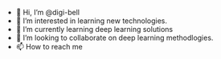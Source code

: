 - 👋 Hi, I’m @digi-bell
- 👀 I’m interested in learning new technologies.
- 🌱 I’m currently learning deep learning solutions
- 💞️ I’m looking to collaborate on deep learning methodlogies.
- 📫 How to reach me 

<!---
digi-bell/digi-bell is a ✨ special ✨ repository because its `README.md` (this file) appears on your GitHub profile.
You can click the Preview link to take a look at your changes.
--->
